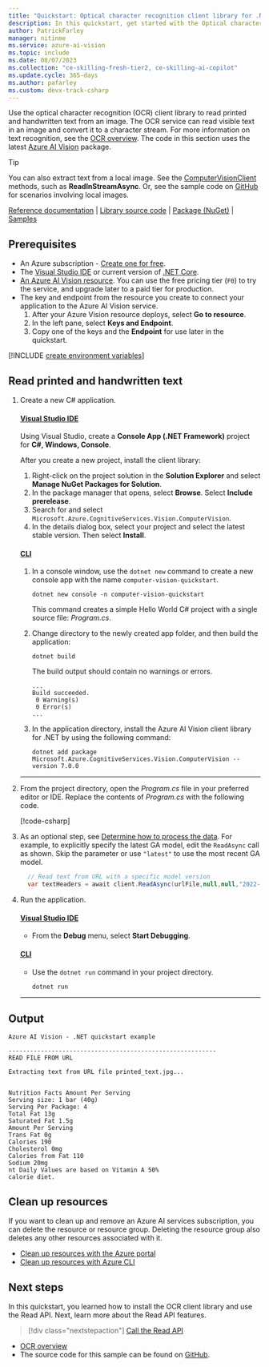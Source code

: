 ```yaml
---
title: "Quickstart: Optical character recognition client library for .NET"
description: In this quickstart, get started with the Optical character recognition client library for .NET.
author: PatrickFarley
manager: nitinme
ms.service: azure-ai-vision
ms.topic: include
ms.date: 08/07/2023
ms.collection: "ce-skilling-fresh-tier2, ce-skilling-ai-copilot"
ms.update.cycle: 365-days
ms.author: pafarley
ms.custom: devx-track-csharp
---
```

 
<a name="HOLTop"></a>

Use the optical character recognition (OCR) client library to read printed and handwritten text from an image. The OCR service can read visible text in an image and convert it to a character stream. For more information on text recognition, see the [OCR overview](../../overview-ocr.md). The code in this section uses the latest [Azure AI Vision](https://www.nuget.org/packages/Microsoft.Azure.CognitiveServices.Vision.ComputerVision/) package.

> [!TIP]
> You can also extract text from a local image. See the [ComputerVisionClient](/dotnet/api/microsoft.azure.cognitiveservices.vision.computervision.computervisionclient) methods, such as **ReadInStreamAsync**. Or, see the sample code on [GitHub](https://github.com/Azure-Samples/cognitive-services-quickstart-code/blob/master/dotnet/ComputerVision/ComputerVisionQuickstart.cs#162) for scenarios involving local images.

[Reference documentation](/dotnet/api/overview/azure/computer-vision) | [Library source code](https://github.com/Azure/azure-sdk-for-net/tree/master/sdk/cognitiveservices/Vision.ComputerVision) | [Package (NuGet)](https://www.nuget.org/packages/Microsoft.Azure.CognitiveServices.Vision.ComputerVision/) | [Samples](/samples/browse/?products=azure&terms=computer-vision)

## Prerequisites

- An Azure subscription - [Create one for free](https://azure.microsoft.com/free/cognitive-services/).
- The [Visual Studio IDE](https://visualstudio.microsoft.com/vs/) or current version of [.NET Core](https://dotnet.microsoft.com/download/dotnet-core).
- <a href="https://portal.azure.com/#create/Microsoft.CognitiveServicesComputerVision" title="create a Vision resource" target="_blank">An Azure AI Vision resource</a>. You can use the free pricing tier (`F0`) to try the service, and upgrade later to a paid tier for production.
- The key and endpoint from the resource you create to connect your application to the Azure AI Vision service.
  1. After your Azure Vision resource deploys, select **Go to resource**.
  1. In the left pane, select **Keys and Endpoint**.
  1. Copy one of the keys and the **Endpoint** for use later in the quickstart.

[!INCLUDE [create environment variables](../environment-variables.md)]

## Read printed and handwritten text

1. Create a new C# application.

    #### [Visual Studio IDE](#tab/visual-studio)

    Using Visual Studio, create a **Console App (.NET Framework)** project for **C#, Windows, Console**.

    After you create a new project, install the client library:

    1. Right-click on the project solution in the **Solution Explorer** and select **Manage NuGet Packages for Solution**.
    1. In the package manager that opens, select **Browse**. Select **Include prerelease**.
    1. Search for and select `Microsoft.Azure.CognitiveServices.Vision.ComputerVision`.
    1. In the details dialog box, select your project and select the latest stable version. Then select **Install**.

    #### [CLI](#tab/cli)

    1. In a console window, use the `dotnet new` command to create a new console app with the name `computer-vision-quickstart`.

       ```console
       dotnet new console -n computer-vision-quickstart
       ```

       This command creates a simple Hello World C# project with a single source file: *Program.cs*.

    1. Change directory to the newly created app folder, and then build the application:

       ```console
       dotnet build
       ```

       The build output should contain no warnings or errors.

       ```output
       ...
       Build succeeded.
        0 Warning(s)
        0 Error(s)
       ...
       ```

    1. In the application directory, install the Azure AI Vision client library for .NET by using the following command:

       ```console
       dotnet add package Microsoft.Azure.CognitiveServices.Vision.ComputerVision --version 7.0.0
       ```

    ---

1. From the project directory, open the *Program.cs* file in your preferred editor or IDE. Replace the contents of *Program.cs* with the following code.

   [!code-csharp[](~/cognitive-services-quickstart-code/dotnet/ComputerVision/ComputerVisionQuickstart-single.cs?name=snippet_single)]

1. As an optional step, see [Determine how to process the data](../../how-to/call-read-api.md#determine-how-to-process-the-data-optional). For example, to explicitly specify the latest GA model, edit the `ReadAsync` call as shown. Skip the parameter or use `"latest"` to use the most recent GA model.

   ```csharp
     // Read text from URL with a specific model version
     var textHeaders = await client.ReadAsync(urlFile,null,null,"2022-04-30");
   ```

1. Run the application.

   #### [Visual Studio IDE](#tab/visual-studio)

   - From the **Debug** menu, select **Start Debugging**.

   #### [CLI](#tab/cli)

   - Use the `dotnet run` command in your project directory.

     ```dotnet
     dotnet run
     ```

   ---

## Output

```output
Azure AI Vision - .NET quickstart example

----------------------------------------------------------
READ FILE FROM URL

Extracting text from URL file printed_text.jpg...


Nutrition Facts Amount Per Serving
Serving size: 1 bar (40g)
Serving Per Package: 4
Total Fat 13g
Saturated Fat 1.5g
Amount Per Serving
Trans Fat 0g
Calories 190
Cholesterol 0mg
Calories from Fat 110
Sodium 20mg
nt Daily Values are based on Vitamin A 50%
calorie diet.
```

## Clean up resources

If you want to clean up and remove an Azure AI services subscription, you can delete the resource or resource group. Deleting the resource group also deletes any other resources associated with it.

- [Clean up resources with the Azure portal](../../../multi-service-resource.md?pivots=azportal#clean-up-resources)
- [Clean up resources with Azure CLI](../../../multi-service-resource.md?pivots=azcli#clean-up-resources)

## Next steps

In this quickstart, you learned how to install the OCR client library and use the Read API. Next, learn more about the Read API features.

> [!div class="nextstepaction"]
>[Call the Read API](../../how-to/call-read-api.md)

- [OCR overview](../../overview-ocr.md)
- The source code for this sample can be found on [GitHub](https://github.com/Azure-Samples/cognitive-services-quickstart-code/blob/master/dotnet/ComputerVision/ComputerVisionQuickstart.cs).
